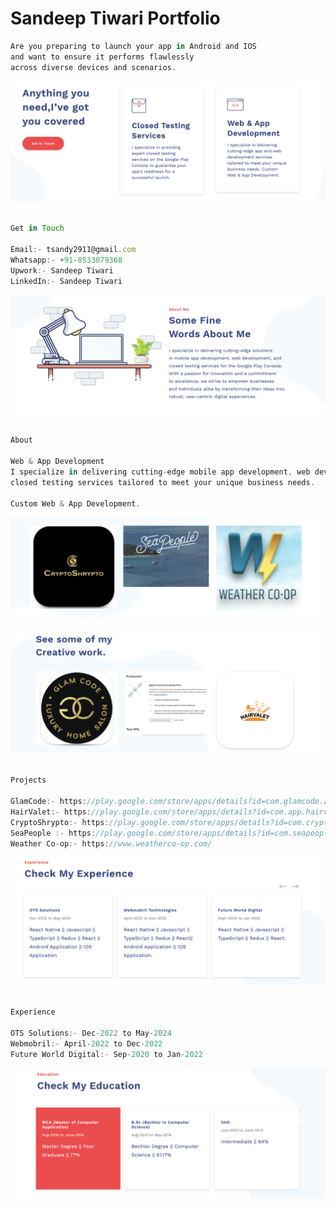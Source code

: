 # Sandeep Tiwari Portfolio

```js
Are you preparing to launch your app in Android and IOS
and want to ensure it performs flawlessly
across diverse devices and scenarios.
```
![Alt text](https://github.com/Sandy2210-cool/Sandeep-Tiwari-Portfolio/blob/main/images/service.png?raw=true)
```js

Get in Touch

Email:- tsandy2911@gmail.com
Whatsapp:- +91-8533079368
Upwork:- Sandeep Tiwari
LinkedIn:- Sandeep Tiwari
```

![Alt text](https://raw.githubusercontent.com/Sandy2210-cool/Sandeep-Tiwari-Portfolio/refs/heads/main/images/about1.png)

```js

About

Web & App Development
I specialize in delivering cutting-edge mobile app development, web development, and
closed testing services tailored to meet your unique business needs.

Custom Web & App Development.
```


![Alt text](https://github.com/Sandy2210-cool/Sandeep-Tiwari-Portfolio/blob/main/images/project1.png?raw=true)

![Alt text](https://github.com/Sandy2210-cool/Sandeep-Tiwari-Portfolio/blob/main/images/project.png?raw=true)
```js

Projects

GlamCode:- https://play.google.com/store/apps/details?id=com.glamcode.app&hl=en
HairValet:- https://play.google.com/store/apps/details?id=com.app.hairvalet&hl=en
CryptoShrypto:- https://play.google.com/store/apps/details?id=com.cryptoshrypto&hl=en
SeaPeople :- https://play.google.com/store/apps/details?id=com.seapeopleapp.seapeople&pli=1
Weather Co-op:- https://www.weatherco-op.com/
```


![Alt text](https://github.com/Sandy2210-cool/Sandeep-Tiwari-Portfolio/blob/main/images/exp.png?raw=true)
```js

Experience

OTS Solutions:- Dec-2022 to May-2024
Webmobril:- April-2022 to Dec-2022
Future World Digital:- Sep-2020 to Jan-2022


```

![Alt text](https://github.com/Sandy2210-cool/Sandeep-Tiwari-Portfolio/blob/main/images/education.png?raw=true)
